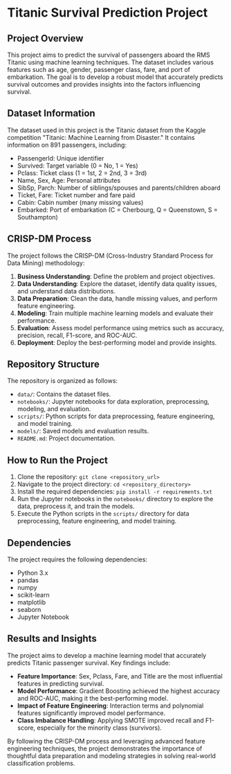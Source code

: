 
# Titanic Survival Prediction Project

## Project Overview
This project aims to predict the survival of passengers aboard the RMS Titanic using machine learning techniques. The dataset includes various features such as age, gender, passenger class, fare, and port of embarkation. The goal is to develop a robust model that accurately predicts survival outcomes and provides insights into the factors influencing survival.

## Dataset Information
The dataset used in this project is the Titanic dataset from the Kaggle competition "Titanic: Machine Learning from Disaster." It contains information on 891 passengers, including:
- PassengerId: Unique identifier
- Survived: Target variable (0 = No, 1 = Yes)
- Pclass: Ticket class (1 = 1st, 2 = 2nd, 3 = 3rd)
- Name, Sex, Age: Personal attributes
- SibSp, Parch: Number of siblings/spouses and parents/children aboard
- Ticket, Fare: Ticket number and fare paid
- Cabin: Cabin number (many missing values)
- Embarked: Port of embarkation (C = Cherbourg, Q = Queenstown, S = Southampton)

## CRISP-DM Process
The project follows the CRISP-DM (Cross-Industry Standard Process for Data Mining) methodology:
1. **Business Understanding**: Define the problem and project objectives.
2. **Data Understanding**: Explore the dataset, identify data quality issues, and understand data distributions.
3. **Data Preparation**: Clean the data, handle missing values, and perform feature engineering.
4. **Modeling**: Train multiple machine learning models and evaluate their performance.
5. **Evaluation**: Assess model performance using metrics such as accuracy, precision, recall, F1-score, and ROC-AUC.
6. **Deployment**: Deploy the best-performing model and provide insights.

## Repository Structure
The repository is organized as follows:
- `data/`: Contains the dataset files.
- `notebooks/`: Jupyter notebooks for data exploration, preprocessing, modeling, and evaluation.
- `scripts/`: Python scripts for data preprocessing, feature engineering, and model training.
- `models/`: Saved models and evaluation results.
- `README.md`: Project documentation.

## How to Run the Project
1. Clone the repository: `git clone <repository_url>`
2. Navigate to the project directory: `cd <repository_directory>`
3. Install the required dependencies: `pip install -r requirements.txt`
4. Run the Jupyter notebooks in the `notebooks/` directory to explore the data, preprocess it, and train the models.
5. Execute the Python scripts in the `scripts/` directory for data preprocessing, feature engineering, and model training.

## Dependencies
The project requires the following dependencies:
- Python 3.x
- pandas
- numpy
- scikit-learn
- matplotlib
- seaborn
- Jupyter Notebook

## Results and Insights
The project aims to develop a machine learning model that accurately predicts Titanic passenger survival. Key findings include:
- **Feature Importance**: Sex, Pclass, Fare, and Title are the most influential features in predicting survival.
- **Model Performance**: Gradient Boosting achieved the highest accuracy and ROC-AUC, making it the best-performing model.
- **Impact of Feature Engineering**: Interaction terms and polynomial features significantly improved model performance.
- **Class Imbalance Handling**: Applying SMOTE improved recall and F1-score, especially for the minority class (survivors).

By following the CRISP-DM process and leveraging advanced feature engineering techniques, the project demonstrates the importance of thoughtful data preparation and modeling strategies in solving real-world classification problems.

